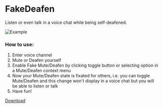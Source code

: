 # FakeDeafen
Listen or even talk in a voice chat while being self-deafened.

![Example](https://user-images.githubusercontent.com/52377180/151658665-3d15c25f-3edf-4a52-99e9-a1afbdf52e0f.gif)

### How to use:
1. Enter voice channel
2. Mute or Deafen yourself
3. Enable Fake Mute/Deafen by clicking toggle button or selecting option in a Mute/Deafen context menu
4. Now your Mute/Deafen state is fixated for others, i.e. you can toggle Mute/Deafen and this change won't display in a voice chat but you will be able to listen or talk
5. Have fun!

[Download](https://raw.githubusercontent.com/arg0NNY/DiscordPlugins/master/FakeDeafen/FakeDeafen.plugin.js)
